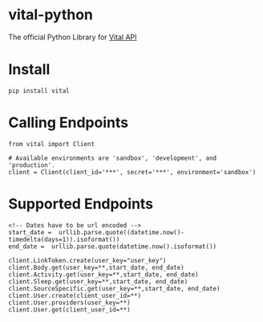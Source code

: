 # vital-python

The official Python Library for [Vital API](https://docs.tryvital.io)


# Install
```
pip install vital
```

# Calling Endpoints

```
from vital import Client

# Available environments are 'sandbox', 'development', and 'production'.
client = Client(client_id='***', secret='***', environment='sandbox')
```

# Supported Endpoints

```
<!-- Dates have to be url encoded -->
start_date =  urllib.parse.quote((datetime.now()-timedelta(days=1)).isoformat())
end_date =  urllib.parse.quote(datetime.now().isoformat())

client.LinkToken.create(user_key="user_key")
client.Body.get(user_key=**,start_date, end_date)
client.Activity.get(user_key=**,start_date, end_date)
client.Sleep.get(user_key=**,start_date, end_date)
client.SourceSpecific.get(user_key=**,start_date, end_date)
client.User.create(client_user_id=**)
client.User.providers(user_key=**)
client.User.get(client_user_id=**)
```
